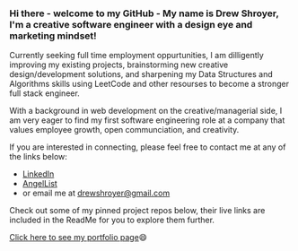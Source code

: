 ### Hi there - welcome to my GitHub - My name is Drew Shroyer, I'm a creative software engineer with a design eye and marketing mindset!

Currently seeking full time employment oppurtunities, I am dilligently improving my existing projects, brainstorming new creative design/development solutions, and sharpening my Data Structures and Algorithms skills using LeetCode and other resourses to become a stronger full stack engineer.

With a background in web development on the creative/managerial side, I am very eager to find my first software engineering role at a company that values employee growth, open communciation, and creativity.

If you are interested in connecting, please feel free to contact me at any of the links below:

- [LinkedIn](https://www.linkedin.com/in/drew-shroyer-861b32a4/)
- [AngelList](https://angel.co/u/drew-drew-shroyer)
- or email me at drewshroyer@gmail.com

Check out some of my pinned project repos below, their live links are included in the ReadMe for you to explore them further. 

[Click here to see my portfolio page](www.drewshroyer.github.io)😄
